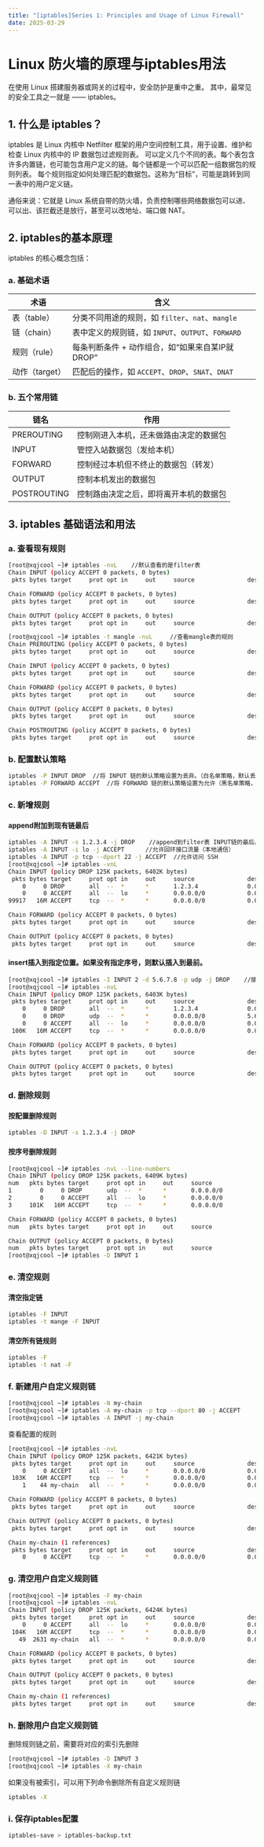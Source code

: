 ```yaml
---
title: "[iptables]Series 1: Principles and Usage of Linux Firewall"
date: 2025-03-29
---
```


# Linux 防火墙的原理与iptables用法
在使用 Linux 搭建服务器或网关的过程中，安全防护是重中之重。
其中，最常见的安全工具之一就是 —— iptables。
## 1. 什么是 iptables？

iptables 是 Linux 内核中 Netfilter 框架的用户空间控制工具，用于设置、维护和检查 Linux 内核中的 IP 数据包过滤规则表。
可以定义几个不同的表。每个表包含许多内置链，也可能包含用户定义的链。每个链都是一个可以匹配一组数据包的规则列表。
每个规则指定如何处理匹配的数据包。这称为“目标”，可能是跳转到同一表中的用户定义链。

通俗来说：它就是 Linux 系统自带的防火墙，负责控制哪些网络数据包可以进、可以出、该拦截还是放行，甚至可以改地址、端口做 NAT。

## 2. iptables的基本原理
iptables 的核心概念包括：
### a. 基础术语

| 术语 | 含义 |
| ------ | ------ |
| 表（table） | 分类不同用途的规则，如 `filter`、`nat`、`mangle` |
| 链（chain） | 表中定义的规则链，如 `INPUT`、`OUTPUT`、`FORWARD` |
| 规则（rule） | 每条判断条件 + 动作组合，如“如果来自某IP就 DROP” |
| 动作（target） | 匹配后的操作，如 `ACCEPT`、`DROP`、`SNAT`、`DNAT` |

### b. 五个常用链

| 链名 | 作用 |
| ------ | ------ |
| PREROUTING | 控制刚进入本机，还未做路由决定的数据包 |
| INPUT | 管控入站数据包（发给本机） |
| FORWARD | 控制经过本机但不终止的数据包（转发） |
| OUTPUT | 控制本机发出的数据包 |
| POSTROUTING | 控制路由决定之后，即将离开本机的数据包 |

## 3. iptables 基础语法和用法
### a. 查看现有规则
```bash
[root@xqjcool ~]# iptables -nvL    //默认查看的是filter表
Chain INPUT (policy ACCEPT 0 packets, 0 bytes)
 pkts bytes target     prot opt in     out     source               destination         

Chain FORWARD (policy ACCEPT 0 packets, 0 bytes)
 pkts bytes target     prot opt in     out     source               destination         

Chain OUTPUT (policy ACCEPT 0 packets, 0 bytes)
 pkts bytes target     prot opt in     out     source               destination 

[root@xqjcool ~]# iptables -t mangle -nvL     //查看mangle表的规则
Chain PREROUTING (policy ACCEPT 0 packets, 0 bytes)
 pkts bytes target     prot opt in     out     source               destination         

Chain INPUT (policy ACCEPT 0 packets, 0 bytes)
 pkts bytes target     prot opt in     out     source               destination         

Chain FORWARD (policy ACCEPT 0 packets, 0 bytes)
 pkts bytes target     prot opt in     out     source               destination         

Chain OUTPUT (policy ACCEPT 0 packets, 0 bytes)
 pkts bytes target     prot opt in     out     source               destination         

Chain POSTROUTING (policy ACCEPT 0 packets, 0 bytes)
 pkts bytes target     prot opt in     out     source               destination 
```

### b. 配置默认策略

```bash
iptables -P INPUT DROP  //将 INPUT 链的默认策略设置为丢弃。（白名单策略，默认丢弃，需要配置白名单）
iptables -P FORWARD ACCEPT  //将 FORWARD 链的默认策略设置为允许（黑名单策略，默认允许，需要配置黑名单）。
```

### c. 新增规则
#### append附加到现有链最后

```bash
iptables -A INPUT -s 1.2.3.4 -j DROP    //append到filter表 INPUT链的最后。把来自 IP 为 1.2.3.4 的数据包丢弃。
iptables -A INPUT -i lo -j ACCEPT      //允许回环接口流量（本地通信）
iptables -A INPUT -p tcp --dport 22 -j ACCEPT  //允许访问 SSH
[root@xqjcool ~]# iptables -vnL
Chain INPUT (policy DROP 125K packets, 6402K bytes)
 pkts bytes target     prot opt in     out     source               destination
    0     0 DROP       all  --  *      *       1.2.3.4              0.0.0.0/0
    0     0 ACCEPT     all  --  lo     *       0.0.0.0/0            0.0.0.0/0
99917   16M ACCEPT     tcp  --  *      *       0.0.0.0/0            0.0.0.0/0            tcp dpt:22

Chain FORWARD (policy ACCEPT 0 packets, 0 bytes)
 pkts bytes target     prot opt in     out     source               destination

Chain OUTPUT (policy ACCEPT 0 packets, 0 bytes)
 pkts bytes target     prot opt in     out     source               destination    
```

#### insert插入到指定位置。如果没有指定序号，则默认插入到最前。

```bash
[root@xqjcool ~]# iptables -I INPUT 2 -d 5.6.7.8 -p udp -j DROP    //插入到序号2，原来的序号2以及后面的规则整体后移
[root@xqjcool ~]# iptables -nvL
Chain INPUT (policy DROP 125K packets, 6403K bytes)
 pkts bytes target     prot opt in     out     source               destination
    0     0 DROP       all  --  *      *       1.2.3.4              0.0.0.0/0
    0     0 DROP       udp  --  *      *       0.0.0.0/0            5.6.7.8                          //插入到序号2的位置
    0     0 ACCEPT     all  --  lo     *       0.0.0.0/0            0.0.0.0/0
 100K   16M ACCEPT     tcp  --  *      *       0.0.0.0/0            0.0.0.0/0            tcp dpt:22

Chain FORWARD (policy ACCEPT 0 packets, 0 bytes)
 pkts bytes target     prot opt in     out     source               destination

Chain OUTPUT (policy ACCEPT 0 packets, 0 bytes)
 pkts bytes target     prot opt in     out     source               destination
```

### d. 删除规则
#### 按配置删除规则

```bash
iptables -D INPUT -s 1.2.3.4 -j DROP
```

#### 按序号删除规则

```bash
[root@xqjcool ~]# iptables -nvL --line-numbers
Chain INPUT (policy DROP 125K packets, 6409K bytes)
num   pkts bytes target     prot opt in     out     source               destination
1        0     0 DROP       udp  --  *      *       0.0.0.0/0            5.6.7.8
2        0     0 ACCEPT     all  --  lo     *       0.0.0.0/0            0.0.0.0/0
3     101K   16M ACCEPT     tcp  --  *      *       0.0.0.0/0            0.0.0.0/0            tcp dpt:22

Chain FORWARD (policy ACCEPT 0 packets, 0 bytes)
num   pkts bytes target     prot opt in     out     source               destination

Chain OUTPUT (policy ACCEPT 0 packets, 0 bytes)
num   pkts bytes target     prot opt in     out     source               destination
[root@xqjcool ~]# iptables -D INPUT 1
```

### e. 清空规则
#### 清空指定链

```bash
iptables -F INPUT
iptables -t mange -F INPUT
```

#### 清空所有链规则

```bash
iptables -F
iptables -t nat -F
```

### f. 新建用户自定义规则链

```bash
[root@xqjcool ~]# iptables -N my-chain
[root@xqjcool ~]# iptables -A my-chain -p tcp --dport 80 -j ACCEPT
[root@xqjcool ~]# iptables -A INPUT -j my-chain
```

查看配置的规则

```bash
[root@xqjcool ~]# iptables -nvL
Chain INPUT (policy DROP 125K packets, 6421K bytes)
 pkts bytes target     prot opt in     out     source               destination
    0     0 ACCEPT     all  --  lo     *       0.0.0.0/0            0.0.0.0/0
 103K   16M ACCEPT     tcp  --  *      *       0.0.0.0/0            0.0.0.0/0            tcp dpt:22
    1    44 my-chain   all  --  *      *       0.0.0.0/0            0.0.0.0/0

Chain FORWARD (policy ACCEPT 0 packets, 0 bytes)
 pkts bytes target     prot opt in     out     source               destination

Chain OUTPUT (policy ACCEPT 0 packets, 0 bytes)
 pkts bytes target     prot opt in     out     source               destination

Chain my-chain (1 references)
 pkts bytes target     prot opt in     out     source               destination
    0     0 ACCEPT     tcp  --  *      *       0.0.0.0/0            0.0.0.0/0            tcp dpt:80
```

### g. 清空用户自定义规则链

```bash
[root@xqjcool ~]# iptables -F my-chain
[root@xqjcool ~]# iptables -nvL
Chain INPUT (policy DROP 125K packets, 6424K bytes)
 pkts bytes target     prot opt in     out     source               destination
    0     0 ACCEPT     all  --  lo     *       0.0.0.0/0            0.0.0.0/0
 104K   16M ACCEPT     tcp  --  *      *       0.0.0.0/0            0.0.0.0/0            tcp dpt:22
   49  2631 my-chain   all  --  *      *       0.0.0.0/0            0.0.0.0/0

Chain FORWARD (policy ACCEPT 0 packets, 0 bytes)
 pkts bytes target     prot opt in     out     source               destination

Chain OUTPUT (policy ACCEPT 0 packets, 0 bytes)
 pkts bytes target     prot opt in     out     source               destination

Chain my-chain (1 references)
 pkts bytes target     prot opt in     out     source               destination
```

### h. 删除用户自定义规则链
删除规则链之前，需要将对应的索引先删除

```bash
[root@xqjcool ~]# iptables -D INPUT 3
[root@xqjcool ~]# iptables -X my-chain
```

如果没有被索引，可以用下列命令删除所有自定义规则链

```bash
iptables -X
```

### i. 保存iptables配置

```bash
iptables-save > iptables-backup.txt
```
